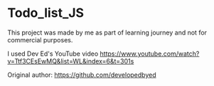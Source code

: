 # Todo_list_JS

This project was made by me as part of learning journey and not for commercial purposes. 

I used Dev Ed's YouTube video 
https://www.youtube.com/watch?v=Ttf3CEsEwMQ&list=WL&index=6&t=301s

Original author:
https://github.com/developedbyed
